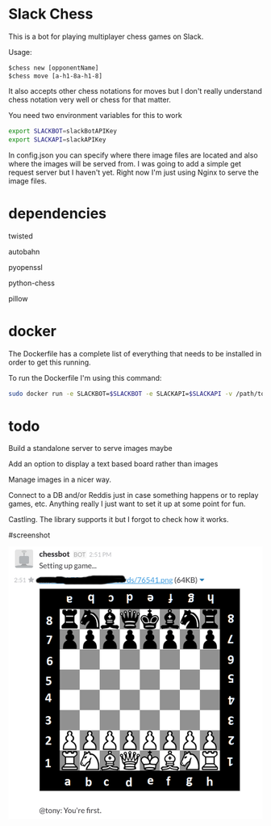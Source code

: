 # Slack Chess

This is a bot for playing multiplayer chess games on Slack.

Usage:

```
$chess new [opponentName]
$chess move [a-h1-8a-h1-8]
```

It also accepts other chess notations for moves but I don't really understand chess notation very well or chess for that matter.

You need two environment variables for this to work

```bash
export SLACKBOT=slackBotAPIKey
export SLACKAPI=slackAPIKey
```

In config.json you can specify where there image files are located and also where the images will be served from.
I was going to add a simple get request server but I haven't yet. Right now I'm just using Nginx to serve the image files.

# dependencies

twisted

autobahn

pyopenssl

python-chess

pillow

# docker

The Dockerfile has a complete list of everything that needs to be installed in order to get this running.

To run the Dockerfile I'm using this command:

```bash
sudo docker run -e SLACKBOT=$SLACKBOT -e SLACKAPI=$SLACKAPI -v /path/to/images/:/resources/ imagename
```

# todo

Build a standalone server to serve images maybe

Add an option to display a text based board rather than images

Manage images in a nicer way.

Connect to a DB and/or Reddis just in case something happens or to replay games, etc. Anything really I just want to set it up at some point for fun.

Castling. The library supports it but I forgot to check how it works. 

#screenshot

![ALT text](/screenshot.png)
